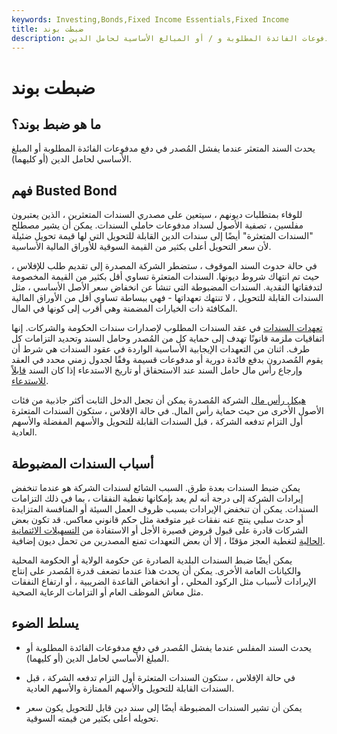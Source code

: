 ```yaml
---
keywords: Investing,Bonds,Fixed Income Essentials,Fixed Income
title: ضبطت بوند
description: السند المتعثر هو السند الذي يفشل فيه المُصدر في دفع مدفوعات الفائدة المطلوبة و / أو المبالغ الأساسية لحامل الدين.
---
```


# ضبطت بوند
## ما هو ضبط بوند؟

يحدث السند المتعثر عندما يفشل المُصدر في دفع مدفوعات الفائدة المطلوبة أو المبلغ الأساسي لحامل الدين (أو كليهما).

## فهم Busted Bond

للوفاء بمتطلبات ديونهم ، سيتعين على مصدري السندات المتعثرين ، الذين يعتبرون مفلسين ، تصفية الأصول لسداد مدفوعات حاملي السندات. يمكن أن يشير مصطلح "السندات المتعثرة" أيضًا إلى سندات الدين القابلة للتحويل التي لها قيمة تحويل ضئيلة لأن سعر التحويل أعلى بكثير من القيمة السوقية للأوراق المالية الأساسية.

في حالة حدوث السند الموقوف ، ستضطر الشركة المصدرة إلى تقديم طلب للإفلاس ، حيث تم انتهاك شروط ديونها. السندات المتعثرة تساوي أقل بكثير من القيمة المخصومة لتدفقاتها النقدية. السندات المضبوطة التي تنشأ عن انخفاض سعر الأصل الأساسي ، مثل السندات القابلة للتحويل ، لا تنتهك تعهداتها - فهي ببساطة تساوي أقل من الأوراق المالية المكافئة ذات الخيارات المضمنة وهي أقرب إلى كونها في المال.

[تعهدات السندات](/bond-covenant) في عقد السندات المطلوب لإصدارات سندات الحكومة والشركات. إنها اتفاقيات ملزمة قانونًا تهدف إلى حماية كل من المُصدر وحامل السند وتحديد التزامات كل طرف. اثنان من التعهدات الإيجابية الأساسية الواردة في عقود السندات هي شرط أن يقوم المُصدرون بدفع فائدة دورية أو مدفوعات قسيمة وفقًا لجدول زمني محدد في العقد وإرجاع رأس مال حامل السند عند الاستحقاق أو تاريخ الاستدعاء إذا كان السند [قابلاً للاستدعاء](/callablebond).

[هيكل رأس مال](/capitalstructure) الشركة المُصدرة يمكن أن تجعل الدخل الثابت أكثر جاذبية من فئات الأصول الأخرى من حيث حماية رأس المال. في حالة الإفلاس ، ستكون السندات المتعثرة أول التزام تدفعه الشركة ، قبل السندات القابلة للتحويل والأسهم المفضلة والأسهم العادية.

## أسباب السندات المضبوطة

يمكن ضبط السندات بعدة طرق. السبب الشائع لسندات الشركة هو عندما تنخفض إيرادات الشركة إلى درجة أنه لم يعد بإمكانها تغطية النفقات ، بما في ذلك التزامات السندات. يمكن أن تنخفض الإيرادات بسبب ظروف العمل السيئة أو المنافسة المتزايدة أو حدث سلبي ينتج عنه نفقات غير متوقعة مثل حكم قانوني معاكس. قد تكون بعض الشركات قادرة على قبول قروض قصيرة الأجل أو الاستفادة من [التسهيلات الائتمانية الحالية](/creditfacility) لتغطية العجز مؤقتًا ، إلا أن بعض التعهدات تمنع المصدرين من تحمل ديون إضافية.

يمكن أيضًا ضبط السندات البلدية الصادرة عن حكومة الولاية أو الحكومة المحلية والكيانات العامة الأخرى. يمكن أن يحدث هذا عندما تضعف قدرة المُصدر على إنتاج الإيرادات لأسباب مثل الركود المحلي ، أو انخفاض القاعدة الضريبية ، أو ارتفاع النفقات مثل معاش الموظف العام أو التزامات الرعاية الصحية.

## يسلط الضوء

- يحدث السند المفلس عندما يفشل المُصدر في دفع مدفوعات الفائدة المطلوبة أو المبلغ الأساسي لحامل الدين (أو كليهما).

- في حالة الإفلاس ، ستكون السندات المتعثرة أول التزام تدفعه الشركة ، قبل السندات القابلة للتحويل والأسهم الممتازة والأسهم العادية.

- يمكن أن تشير السندات المضبوطة أيضًا إلى سند دين قابل للتحويل يكون سعر تحويله أعلى بكثير من قيمته السوقية.

